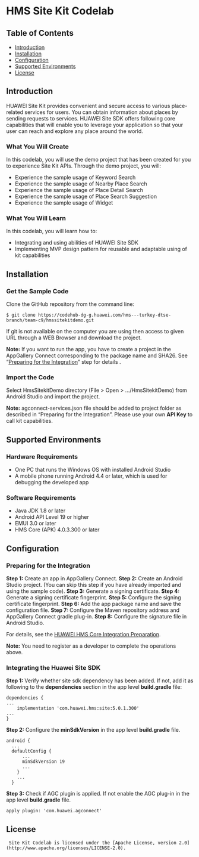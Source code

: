 # HMS Site Kit Codelab

## [](#table-of-contents)Table of Contents

-   [Introduction](#introduction)
-   [Installation](#installation)
-   [Configuration](#configuration)
-   [Supported Environments](#supported-environments)
-   [License](#license)

## [](#introduction)Introduction


HUAWEI Site Kit provides convenient and secure access to various place-related services for users. You can obtain information about places by sending requests to services. HUAWEI Site SDK offers following core capabilities that will enable you to leverage your application so that your user can reach and explore any place around the world.

### [](#what-you-will-create)What You Will Create

In this codelab, you will use the demo project that has been created for you to experience Site Kit APIs. Through the demo project, you will:
  
 - Experience the sample usage of Keyword Search
 - Experience the sample usage of Nearby Place Search
 - Experience the sample usage of Place Detail Search
 - Experience the sample usage of Place Search Suggestion
 - Experience the sample usage of Widget


### [](#what-you-will-learn)What You Will Learn

In this codelab, you will learn how to:

 - Integrating and using abilities of HUAWEI Site SDK
 - Implementing MVP design pattern for reusable and adaptable using of kit capabilities


## [](#installation)Installation

### [](#required-knowledge)Get the Sample Code


Clone the GitHub repository from the command line:
```
$ git clone https://codehub-dg-g.huawei.com/hms---turkey-dtse-branch/team-c9/hmssitekitdemo.git
```
If git is not available on the computer you are using then access to given URL through a WEB Browser and download the project.

**Note:** If you want to run the app, you have to create a project in the AppGallery Connect corresponding to the package name and SHA26. See “[Preparing for the Integration](#_4._Preparing_for)” step for details .

### [](#required-knowledge)Import the Code

Select HmsSitekitDemo directory (File > Open > .../HmsSitekitDemo) from Android Studio and import the project.

**Note:** agconnect-services.json file should be added to project folder as described in “Preparing for the Integration”. Please use your own **API Key** to call kit capabilities.

## [](#supported-environments)Supported Environments

### [](#hardware-requirements)Hardware Requirements


- One PC that runs the Windows OS with installed Android Studio
- A mobile phone running Android 4.4 or later, which is used for debugging the developed app


### [](#software-requirements)Software Requirements

- Java JDK 1.8 or later
- Android API Level 19 or higher
- EMUI 3.0 or later
- HMS Core (APK) 4.0.3.300 or later


## [](#configuration)Configuration

### [](#creating-quick-app)Preparing for the Integration


**Step 1:** Create an app in AppGallery Connect.
**Step 2:** Create an Android Studio project. (You can skip this step if you have already imported and using the sample code).
**Step 3:** Generate a signing certificate.
**Step 4:** Generate a signing certificate fingerprint.
**Step 5:** Configure the signing certificate fingerprint.
**Step 6:** Add the app package name and save the configuration file.
**Step 7:** Configure the Maven repository address and AppGallery Connect gradle plug-in.
**Step 8:** Configure the signature file in Android Studio.

For details, see the [HUAWEI HMS Core Integration Preparation](https://developer.huawei.com/consumer/en/codelab/HMSPreparation/index.html).

**Note:** You need to register as a developer to complete the operations above.


### [](#integrating-hms-push-kit-in-the-quick-app)Integrating the Huawei Site SDK


**Step 1:** Verify whether site sdk dependency has been added. If not, add it as following to the **dependencies** section in the app level **build.gradle** file:


```
dependencies {
... 
	implementation 'com.huawei.hms:site:5.0.1.300'
... 
}
```


**Step 2:** Configure the **minSdkVersion** in the app level **build.gradle** file.


```
android {
  ...  
  defaultConfig {
	  ...  
	  minSdkVersion 19
	  ...  
	} 
	... 
  }
```


**Step 3:** Check if AGC plugin is applied. If not enable the AGC plug-in in the app level **build.gradle** file.


```
apply plugin: 'com.huawei.agconnect'
```

## [](#license)License

```
 Site Kit Codelab is licensed under the [Apache License, version 2.0](http://www.apache.org/licenses/LICENSE-2.0).
```
